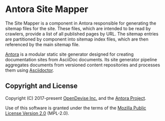 # Antora Site Mapper

The Site Mapper is a component in Antora responsible for generating the sitemap files for the site.
These files, which are intended to be read by crawlers, provide a list of all published pages by URL.
The sitemap entries are partitioned by component into sitemap index files, which are then referenced by the main sitemap file.

[Antora](https://antora.org) is a modular static site generator designed for creating documentation sites from AsciiDoc documents.
Its site generator pipeline aggregates documents from versioned content repositories and processes them using [Asciidoctor](https://asciidoctor.org).

## Copyright and License

Copyright (C) 2017-present [OpenDevise Inc.](https://opendevise.com) and the [Antora Project](https://antora.org).

Use of this software is granted under the terms of the [Mozilla Public License Version 2.0](https://www.mozilla.org/en-US/MPL/2.0/) (MPL-2.0).
